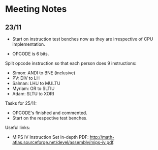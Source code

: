 # Meeting Notes

## 23/11

- Start on instruction test benches now as they are irrespective of CPU implementation.

- OPCODE is 6 bits.

Split opcode instruction so that each person does 9 instructions:
- Simon: ANDI to BNE (inclusive)
- PV: DIV to LH
- Salman: LHU to MULTU
- Myriam: OR to SLTIU
- Adam: SLTU to XORI

Tasks for 25/11:
- OPCODE's finished and commented.
- Start on the respective test benches.

Useful links:
- MIPS IV Instruction Set In-depth PDF: http://math-atlas.sourceforge.net/devel/assembly/mips-iv.pdf.